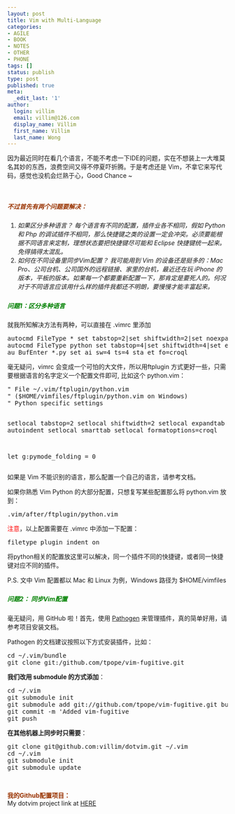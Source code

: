 ```yaml
---
layout: post
title: Vim with Multi-Language
categories:
- AGILE
- BOOK
- NOTES
- OTHER
- PHONE
tags: []
status: publish
type: post
published: true
meta:
  _edit_last: '1'
author:
  login: villim
  email: villim@126.com
  display_name: Villim
  first_name: Villim
  last_name: Wong
---
```

<p>因为最近同时在看几个语言，不能不考虑一下IDE的问题，实在不想装上一大堆莫名其妙的东西，浪费空间又得不停夏吓折腾。于是考虑还是 Vim，不拿它来写代码，感觉也没机会烂熟于心，Good Chance ~</p>
<p>&nbsp;</p>
<h5><span style="color: #993300;"><strong>不过首先有两个问题要解决：</strong></span></h5>
<ol>
<li><em>如果区分多种语言？ 每个语言有不同的配置，插件业各不相同，假如 Python 和 Php 的调试插件不相同，那么快捷键之类的设置一定会冲突。必须要能根据不同语言来定制，理想状态要把快捷键尽可能和 Eclipse 快捷键统一起来。免得搞得太混乱。</em></li>
<li><em>如何在不同设备里同步Vim配置？ 我可能用到 Vim 的设备还是挺多的：Mac Pro、公司台机、公司国外的远程链接、家里的台机，最近还在玩 iPhone 的版本，平板的版本。如果每一个都要重新配置一下，那肯定是要死人的。何况对于不同语言应该用什么样的插件我都还不明朗，要慢慢才能丰富起来。</em></li>
</ol>
<h5></h5>
<h5><span style="color: #008000;"><strong>问题1：区分多种语言 </strong></span></h5>
<p>就我所知解决方法有两种，可以直接在 .vimrc 里添加</p>
<pre class="brush:shell">autocmd FileType * set tabstop=2|set shiftwidth=2|set noexpandtab
autocmd FileType python set tabstop=4|set shiftwidth=4|set expandtab
au BufEnter *.py set ai sw=4 ts=4 sta et fo=croql</pre>
<p>毫无疑问，vimrc 会变成一个可怕的大文件，所以用ftplugin 方式更好一些，只需要根据语言的名字定义一个配置文件即可, 比如这个 python.vim：</p>
<pre class="brush:plain">" File ~/.vim/ftplugin/python.vim
" ($HOME/vimfiles/ftplugin/python.vim on Windows)
" Python specific settings

setlocal tabstop=2
setlocal shiftwidth=2
setlocal expandtab
setlocal autoindent
setlocal smarttab
setlocal formatoptions=croql

let g:pymode_folding = 0</pre>
<p>如果是 Vim 不能识别的语言，那么配置一个自己的语言，请参考文档。</p>
<p>如果你熟悉 Vim Python 的大部分配置，只想复写某些配置那么将 python.vim 放到：</p>
<pre class="brush:shell">.vim/after/ftplugin/python.vim</pre>
<p><span style="color: #ff0000;">注意</span>，以上配置需要在 .vimrc 中添加一下配置：</p>
<pre class="brush:shell">filetype plugin indent on</pre>
<p>将python相关的配置放这里可以解决，同一个插件不同的快捷键，或者同一快捷键对应不同的插件。</p>
<p>P.S. 文中 Vim 配置都以 Mac 和 Linux 为例，Windows 路径为 $HOME/vimfiles</p>
<h5></h5>
<h5><span style="color: #008000;"><strong>问题2： 同步Vim配置</strong></span></h5>
<p>毫无疑问，用 GitHub 啦！首先，使用 <a title="vim-pathogen" href="https://github.com/tpope/vim-pathogen" target="_blank">Pathogen</a> 来管理插件，真的简单好用，请参考项目安装文档。</p>
<p>Pathogen 的文档建议按照以下方式安装插件，比如：</p>
<pre class="brush:shell">cd ~/.vim/bundle
git clone git:/github.com/tpope/vim-fugitive.git</pre>
<p><strong>我们改用 submodule 的方式添加</strong>：</p>
<pre class="brush:shell">cd ~/.vim
git submodule init
git submodule add git://github.com/tpope/vim-fugitive.git bundle/vim-fugitive
git commit -m 'Added vim-fugitive
git push</pre>
<p><strong>在其他机器上同步时只需要</strong>：</p>
<pre class="brush:shell">git clone git@github.com:villim/dotvim.git ~/.vim
cd ~/.vim
git submodule init
git submodule update</pre>
<p>&nbsp;</p>
<p><strong><span style="color: #993300;">我的Github配置项目：</span></strong><br />
My dotvim project link at <a title="dotvim" href="https://github.com/villim/dotvim" target="_blank">HERE</a></p>
<p>&nbsp;</p>
<p>&nbsp;</p>
